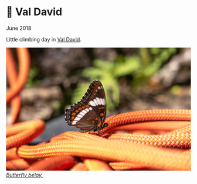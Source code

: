 # 🧗 Val David
June 2018

Little climbing day in [Val David](https://www.thecrag.com/climbing/canada/val-david).

[![P2560818](/photos/hd/P2560818.jpg) *Butterfly belay.*](/photos/P2560818.md)
